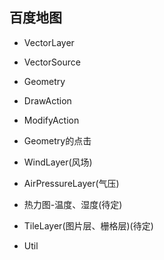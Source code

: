 ## 百度地图

- VectorLayer
- VectorSource
- Geometry
- DrawAction
- ModifyAction
- Geometry的点击

- WindLayer(风场)
- AirPressureLayer(气压)
- 热力图-温度、湿度(待定)
- TileLayer(图片层、栅格层)(待定)

- Util
